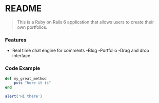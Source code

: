 # README

> This is a Ruby on Rails 6 application that allows users to create their own portfolios.

### Features

- Real time chat engine for comments
-Blog
-Portfolio
-Drag and drop interface

### Code Example

```ruby
def my_great_method
	puts "here it is"
end
```

```javascript
alert('Hi there')
```